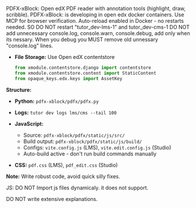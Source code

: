 PDFX-xBlock: Open edX PDF reader with annotation tools (highlight, draw, scribble).
PDFX-xBlock: is developing in open edx docker containers.
Use MCP for browser verification. Auto-reload enabled in Docker - no restarts needed. SO DO NOT restart "tutor_dev-lms-1" and tutor_dev-cms-1
DO NOT add unnecessary console.log,  console.warn, console.debug, add only when its nessary. When you debug you MUST remove old unnessary "console.log" lines.
* **File Storage:** Use Open edX contentstore
  ```python
  from xmodule.contentstore.django import contentstore
  from xmodule.contentstore.content import StaticContent
  from opaque_keys.edx.keys import AssetKey
  ```

**Structure:**

* **Python:** `pdfx-xblock/pdfx/pdfx.py`
* **Logs:** `tutor dev logs lms/cms --tail 100`

* **JavaScript:**
  * Source: `pdfx-xblock/pdfx/static/js/src/`
  * Build output: `pdfx-xblock/pdfx/static/js/build/`
  * Configs: `vite.config.js` (LMS), `vite.edit.config.js` (Studio)
  * Auto-build active - don't run build commands manually

* **CSS:** `pdf.css` (LMS), `pdf_edit.css` (Studio)

**Note:** Write robust code, avoid quick silly fixes.

JS: DO NOT Import js files dynamicaly. it does not support.

DO NOT write extensive explanations.

